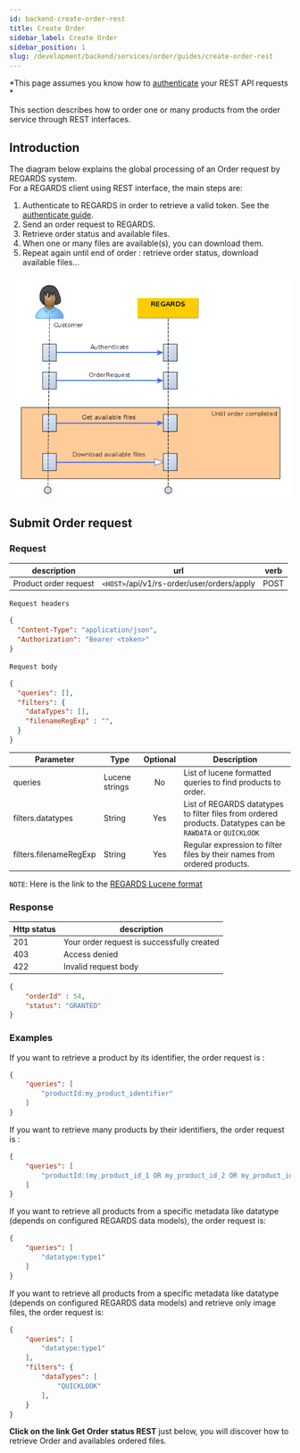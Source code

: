 ```yaml
---
id: backend-create-order-rest
title: Create Order
sidebar_label: Create Order
sidebar_position: 1
slug: /development/backend/services/order/guides/create-order-rest
---
```


*This page assumes you know how to [authenticate](../../../authentication/api-guides/rest/authent-oauth2.mdx) your REST API requests *

This section describes how to order one or many products from the order service through REST interfaces.

## Introduction

The diagram below explains the global processing of an Order request by REGARDS system.  
For a REGARDS client using REST interface, the main steps are:
1. Authenticate to REGARDS in order to retrieve a valid token. See the 
   [authenticate guide](../../../authentication/api-guides/rest/authent-oauth2.mdx).
1. Send an order request to REGARDS.
1. Retrieve order status and available files.
1. When one or many files are available(s), you can download them. 
1. Repeat again until end of order : retrieve order status, download available files...

![sequence](../../src/restore-request-nominal-rest.png)


## Submit Order request

### Request

| description | url | verb |
| ----------- | --- | ---- |
| Product order request | `<HOST>`/api/v1/rs-order/user/orders/apply | POST |

`Request headers`
```json
{
  "Content-Type": "application/json",
  "Authorization": "Bearer <token>"
}
```

`Request body`

```json
{
  "queries": [],
  "filters": {
    "dataTypes": [],
    "filenameRegExp" : "",
  }
}
```
 | Parameter | Type | Optional | Description |
| --------- | ---- | :------: | ----------- |
| queries | Lucene strings | No | List of lucene formatted queries to find products to order. |
| filters.datatypes | String | Yes | List of REGARDS datatypes to filter files from ordered products. Datatypes can be `RAWDATA` or `QUICKLOOK` |
| filters.filenameRegExp | String | Yes | Regular expression to filter files by their names from ordered products. |

`NOTE`: Here is the link to the [REGARDS Lucene format](https://regardsoss.github.io/docs/development/appendices/lucene-query/)

### Response

| Http status | description |
| ----------- | ------------ |
| 201         | Your order request is successfully created |
| 403         | Access denied |
| 422         | Invalid request body |

```json
{
    "orderId" : 54,
    "status": "GRANTED"
}
```

### Examples

If you want to retrieve a product by its identifier, the order request is :
```json
{
    "queries": [
        "productId:my_product_identifier"
    ]
}
```

If you want to retrieve many products by their identifiers, the order request is :
```json
{
    "queries": [
        "productId:(my_product_id_1 OR my_product_id_2 OR my_product_id_3 OR my_product_id_4)"
    ]
}
```

If you want to retrieve all products from a specific metadata like datatype (depends on configured REGARDS data models), the order request is:
```json
{
    "queries": [
        "datatype:type1"
    ]
}
```

If you want to retrieve all products from a specific metadata like datatype (depends on configured REGARDS data models) and retrieve only image files, the order request is:
```json
{
    "queries": [
        "datatype:type1"
    ],
    "filters": {
        "dataTypes": [
            "QUICKLOOK"
        ],
    }
}
```

**Click on the link Get Order status REST** just below, you will discover how to retrieve Order and availables ordered files.
